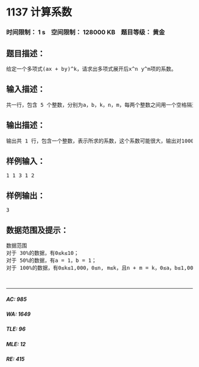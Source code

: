 # 1137 计算系数   
### 时间限制： 1 s&nbsp;&nbsp;&nbsp;&nbsp;空间限制： 128000 KB&nbsp;&nbsp;&nbsp;&nbsp;题目等级： 黄金  
## 题目描述：  

<pre>
给定一个多项式(ax + by)^k，请求出多项式展开后x^n y^m项的系数。
</pre>
  
  
## 输入描述：  

<pre>
共一行，包含 5 个整数，分别为a，b，k，n，m，每两个整数之间用一个空格隔开。
</pre>
  
  
## 输出描述：  

<pre>
输出共 1 行，包含一个整数，表示所求的系数，这个系数可能很大，输出对10007 取模后的结果。
</pre>
  
  
## 样例输入：  

<pre>
1 1 3 1 2
</pre>
  
  
## 样例输出：  

<pre>
3
</pre>
  
  
## 数据范围及提示：  

<pre>
数据范围  
对于 30%的数据，有0≤k≤10；  
对于 50%的数据，有a = 1，b = 1；  
对于 100%的数据，有0≤k≤1,000，0≤n, m≤k，且n + m = k，0≤a，b≤1,000,000。  
  

</pre>
  
  
***  

##### AC: 985  
##### WA: 1649  
##### TLE: 96  
##### MLE: 12  
##### RE: 415  
